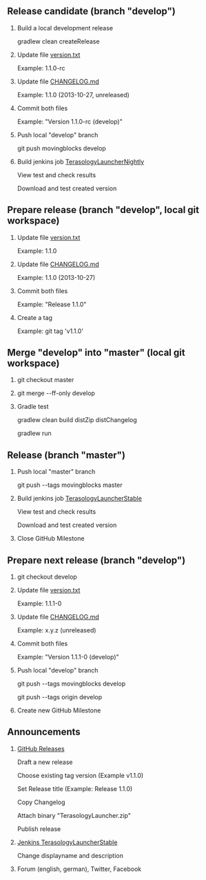 Release candidate (branch "develop")
------------------------------------
1. Build a local development release

   gradlew clean createRelease

2. Update file [version.txt](/MovingBlocks/TerasologyLauncher/blob/develop/version.txt)

    Example: 1.1.0-rc

3. Update file [CHANGELOG.md](/MovingBlocks/TerasologyLauncher/blob/develop/CHANGELOG.md)

    Example: 1.1.0 (2013-10-27, unreleased)

4. Commit both files

    Example: "Version 1.1.0-rc (develop)"

5. Push local "develop" branch

    git push movingblocks develop

6. Build jenkins job [TerasologyLauncherNightly](http://jenkins.movingblocks.net/view/Launcher/job/TerasologyLauncherNightly/)

    View test and check results

    Download and test created version

Prepare release (branch "develop", local git workspace)
-------------------------------------------------------
1. Update file [version.txt](/MovingBlocks/TerasologyLauncher/blob/develop/version.txt)

    Example: 1.1.0

2. Update file [CHANGELOG.md](/MovingBlocks/TerasologyLauncher/blob/develop/CHANGELOG.md)

    Example: 1.1.0 (2013-10-27)

3. Commit both files

    Example: "Release 1.1.0"

4. Create a tag

    Example: git tag 'v1.1.0'

Merge "develop" into "master" (local git workspace)
---------------------------------------------------
1. git checkout master

2. git merge --ff-only develop

3. Gradle test

    gradlew clean build distZip distChangelog

    gradlew run

Release (branch "master")
-------------------------
1. Push local "master" branch

    git push --tags movingblocks master

2. Build jenkins job [TerasologyLauncherStable](http://jenkins.movingblocks.net/view/Launcher/job/TerasologyLauncherStable/)

    View test and check results

    Download and test created version

3. Close GitHub Milestone

Prepare next release (branch "develop")
---------------------------------------
1. git checkout develop

2. Update file [version.txt](/MovingBlocks/TerasologyLauncher/blob/develop/version.txt)

    Example: 1.1.1-0

3. Update file [CHANGELOG.md](/MovingBlocks/TerasologyLauncher/blob/develop/CHANGELOG.md)

    Example: x.y.z (unreleased)

4. Commit both files

    Example: "Version 1.1.1-0 (develop)"

5. Push local "develop" branch

    git push --tags movingblocks develop

    git push --tags origin develop

6. Create new GitHub Milestone

Announcements
-------------
1. [GitHub Releases](https://github.com/MovingBlocks/TerasologyLauncher/releases)

    Draft a new release

    Choose existing tag version (Example v1.1.0)

    Set Release title (Example: Release 1.1.0)

    Copy Changelog

    Attach binary "TerasologyLauncher.zip"

    Publish release    

2. [Jenkins TerasologyLauncherStable](http://jenkins.movingblocks.net/view/Launcher/job/TerasologyLauncherStable/lastBuild/)

    Change displayname and description

3. Forum (english, german), Twitter, Facebook
